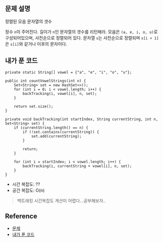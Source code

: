 ## 문제 설명
정렬된 모음 문자열의 갯수

정수 ```n```이 주어진다. 길이가 ```n```인 문자열의 갯수를 리턴해라. 모음은 ```(a, e, i, o, u)```로 구성되어있으며, 사전순으로 정렬되어 있다.
문자열 ```s```는 사전순으로 정렬되며 ```s[i + 1]```은 ```s[i]```와 같거나 이후의 문자이다.

## 내가 푼 코드
```
private static String[] vowel = {"a", "e", "i", "o", "u"};

public int countVowelStrings(int n) {
    Set<String> set = new HashSet<>();
    for (int i = 0; i < vowel.length; i++) {
        backTracking(i, vowel[i], n, set);
    }
    
    return set.size();
}

private void backTracking(int startIndex, String currentString, int n, Set<String> set) {
    if (currentString.length() == n) {
        if (!set.contains(currentString)) {
            set.add(currentString);
        }
        
        return;
    }
    
    for (int i = startIndex; i < vowel.length; i++) {
        backTracking(i, currentString + vowel[i], n, set);
    }
}
```
* 시간 복잡도: ??
* 공간 복잡도: O(n)
> 백트래킹 시간복잡도 계산이 어렵다...공부해보자..

## Reference
* [문제](https://leetcode.com/problems/count-sorted-vowel-strings/)
* [내가 푼 코드](https://github.com/smpark1020/leetcode-practice/blob/master/src/leetcode/backtracking/Q1641.java)